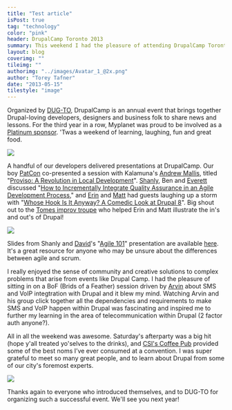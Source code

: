 ```yaml
---
title: "Test article"
isPost: true
tag: "technology"
color: "pink"
header: DrupalCamp Toronto 2013	
summary: This weekend I had the pleasure of attending DrupalCamp Toronto with my fellow Myplaneteers.
layout: blog
coverimg: ""
tileimg: ""
authorimg: "../images/Avatar_1_@2x.png"
author: "Torey Tafner"
date: "2013-05-15"
tilestyle: "image"
---
```


Organized by [DUG-TO](https://groups.drupal.org/toronto), DrupalCamp&nbsp;is an annual event that brings together Drupal-loving developers, designers and business folk to share news and lessons. For the third year in a row, Myplanet was proud to be involved as a [Platinum sponsor](http://2013.drupalcamptoronto.org/news/platinum-sponsor-interview-with-myplanet-digital).&nbsp;'Twas a weekend of&nbsp;learning, laughing, fun and great food.

<img src=".../images/20131507144748.jpg">

A handful of our&nbsp;developers delivered presentations at DrupalCamp. Our boy [PatCon](https://twitter.com/patconnolly)&nbsp;co-presented a session with Kalamuna's [Andrew Mallis](http://drupal.org/user/72871),&nbsp;titled "[Proviso: A Revolution in Local Development](http://docs.google.com/presentation/d/1nTh0QTGmPxO92RIswblpzF7Tiu0iyFMNNqk4VzW4cLQ/edit#slide=id.gf20d127f_226)".&nbsp;[Shanly](https://twitter.com/shanlyj), Ben and [Everett](https://twitter.com/ezufelt) discussed "[How to Incrementally Integrate Quality Assurance in an Agile Development Process](http://www.slideshare.net/MyplanetDigital/mpd-qa-lessons-2013-0516-24257961)," and [Erin](https://twitter.com/emarchak) and [Matt](http://twitter.com/mparker_17) had guests laughing up a storm with "[Whose Hook Is It Anyway? A Comedic Look at Drupal 8](https://gist.github.com/mparker17/5990429)". Big shout out to the [Tomes improv troupe](https://www.facebook.com/tomesimprov) who helped Erin and Matt illustrate the in's and out's of Drupal!&nbsp;

<img src="../images/20131507145018.jpg">

Slides from Shanly and [David](https://twitter.com/DaveSabine)'s "[Agile 101](http://2013.drupalcamptoronto.org/sessions/agile-101)" presentation are available [here](http://www.slideshare.net/MyplanetDigital/agile-101-drupal-camp). It's a great resource for anyone who may be unsure about the differences between agile and scrum.

I really enjoyed the sense of community and creative solutions to complex problems that arise from events like Drupal Camp. I had the pleasure of sitting in on a BoF (Brids of a Feather) session driven by [Arvin](https://twitter.com/arvinsingla) about SMS and VoIP integtration with Drupal and it blew my mind. Watching Arvin and his group click together all the dependencies and requirements to make SMS and VoIP happen within Drupal was fascinating and inspired me to further my learning in the area of telecommunication within Drupal (2 factor auth anyone?).&nbsp;

All in all the weekend was awesome. Saturday's afterparty was a big hit (hope y'all treated yo'selves to the drinks), and&nbsp;[CSI's Coffee Pub](https://twitter.com/CSICoffeePub) provided some of the best noms I’ve ever consumed at a convention. I was super grateful to meet so many great people, and to learn about Drupal from some of our city's foremost experts.

<img src="images/20131507150634.jpg">

Thanks again to everyone who introduced themselves, and to DUG-TO for organizing such a successful event. We'll see you next year!&nbsp;












  